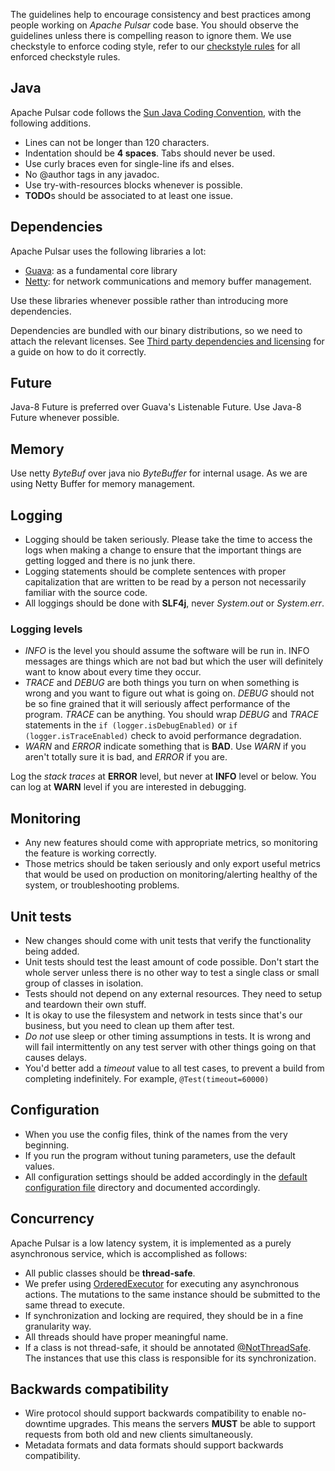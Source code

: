 The guidelines help to encourage consistency and best practices among people working on _Apache Pulsar_ code base. You should observe the guidelines unless there is compelling reason to ignore them. We use checkstyle to enforce coding style, refer to our [checkstyle rules](https://github.com/apache/pulsar/blob/master/buildtools/src/main/resources/pulsar/checkstyle.xml) for all enforced checkstyle rules.

## Java

Apache Pulsar code follows the [Sun Java Coding Convention](http://www.oracle.com/technetwork/java/javase/documentation/codeconvtoc-136057.html), with the following additions.

* Lines can not be longer than 120 characters.
* Indentation should be **4 spaces**. Tabs should never be used.
* Use curly braces even for single-line ifs and elses.
* No @author tags in any javadoc.
* Use try-with-resources blocks whenever is possible.
* **TODO**s should be associated to at least one issue. 

## Dependencies

Apache Pulsar uses the following libraries a lot:

* [Guava](https://github.com/google/guava): as a fundamental core library
* [Netty](http://netty.io/): for network communications and memory buffer management.

Use these libraries whenever possible rather than introducing more dependencies. 

Dependencies are bundled with our binary distributions, so we need to attach the relevant licenses. See [Third party dependencies and licensing](/community/licensing) for a guide on how to do it correctly.

## Future

Java-8 Future is preferred over Guava's Listenable Future. Use Java-8 Future whenever possible.

## Memory

Use netty _ByteBuf_ over java nio _ByteBuffer_ for internal usage. As we are using Netty Buffer for memory management.

## Logging

* Logging should be taken seriously. Please take the time to access the logs when making a change to ensure that the important things are getting logged and there is no junk there.
* Logging statements should be complete sentences with proper capitalization that are written to be read by a person not necessarily familiar with the source code.
* All loggings should be done with **SLF4j**, never _System.out_ or _System.err_.

### Logging levels

- _INFO_ is the level you should assume the software will be run in. INFO messages are things which are not bad but which the user will definitely want to know about every time they occur.
- _TRACE_ and _DEBUG_ are both things you turn on when something is wrong and you want to figure out what is going on. _DEBUG_ should not be so fine grained that it will seriously affect performance of the program. _TRACE_ can be anything. You should wrap _DEBUG_ and _TRACE_ statements in the `if (logger.isDebugEnabled)` or `if (logger.isTraceEnabled)` check to avoid performance degradation.
- _WARN_ and _ERROR_ indicate something that is **BAD**. Use _WARN_ if you aren't totally sure it is bad, and _ERROR_ if you are.

Log the _stack traces_ at **ERROR** level, but never at **INFO** level or below. You can log at **WARN** level if you are interested in debugging.

## Monitoring

* Any new features should come with appropriate metrics, so monitoring the feature is working correctly.
* Those metrics should be taken seriously and only export useful metrics that would be used on production on monitoring/alerting healthy of the system, or troubleshooting problems.

## Unit tests

* New changes should come with unit tests that verify the functionality being added.
* Unit tests should test the least amount of code possible. Don't start the whole server unless there is no other way to test a single class or small group of classes in isolation.
* Tests should not depend on any external resources. They need to setup and teardown their own stuff.
* It is okay to use the filesystem and network in tests since that's our business, but you need to clean up them after test.
* _Do not_ use sleep or other timing assumptions in tests. It is wrong and will fail intermittently on any test server with other things going on that causes delays.
* You'd better add a _timeout_ value to all test cases, to prevent a build from completing indefinitely. For example, `@Test(timeout=60000)`

## Configuration

* When you use the config files, think of the names from the very beginning.
* If you run the program without tuning parameters, use the default values.
* All configuration settings should be added accordingly in the [default configuration file](https://github.com/apache/pulsar/tree/master/conf) directory and documented accordingly.

## Concurrency

Apache Pulsar is a low latency system, it is implemented as a purely asynchronous service, which is accomplished as follows:

* All public classes should be **thread-safe**.
* We prefer using [OrderedExecutor](https://github.com/apache/bookkeeper/blob/master/bookkeeper-common/src/main/java/org/apache/bookkeeper/common/util/OrderedExecutor.java) for executing any asynchronous actions. The mutations to the same instance should be submitted to the same thread to execute.
* If synchronization and locking are required, they should be in a fine granularity way.
* All threads should have proper meaningful name.
* If a class is not thread-safe, it should be annotated [@NotThreadSafe](https://github.com/misberner/jsr-305/blob/master/ri/src/main/java/javax/annotation/concurrent/NotThreadSafe.java). The instances that use this class is responsible for its synchronization.

## Backwards compatibility
* Wire protocol should support backwards compatibility to enable no-downtime upgrades. This means the servers **MUST** be able to support requests from both old and new clients simultaneously.
* Metadata formats and data formats should support backwards compatibility.
